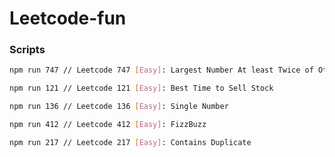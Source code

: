 # Leetcode-fun

### Scripts

```bash
npm run 747 // Leetcode 747 [Easy]: Largest Number At least Twice of Others
```

```bash
npm run 121 // Leetcode 121 [Easy]: Best Time to Sell Stock
```

```bash
npm run 136 // Leetcode 136 [Easy]: Single Number
```

```bash
npm run 412 // Leetcode 412 [Easy]: FizzBuzz
```

```bash
npm run 217 // Leetcode 217 [Easy]: Contains Duplicate
```
